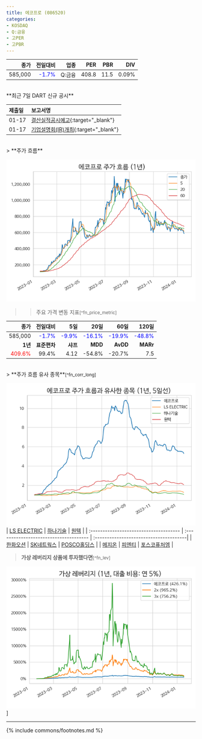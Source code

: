 ```yaml
---
title: 에코프로 (086520)
categories:
- KOSDAQ
- Q:금융
- 고PER
- 고PBR
---
```


| **종가** | **전일대비** | **업종** | **PER** | **PBR** | **DIV** |
| -------: | -----------: | -------: | ------: | ------: | ------: |
|585,000|<span style="color: blue">-1.7%</span>|Q:금융|408.8|11.5|0.09%|

<!-- more -->
<br>
**최근 7일 DART 신규 공시<a id="dart"></a>**

| **제출일** | **보고서명** |
| :--------- | :----------- |
| 01-17 | [결산실적공시예고](https://dart.fss.or.kr/dsaf001/main.do?rcpNo=20240117900410){:target="_blank"} |
| 01-17 | [기업설명회(IR)개최](https://dart.fss.or.kr/dsaf001/main.do?rcpNo=20240117900403){:target="_blank"} |

<br>
> **주가 흐름<a id="price"></a>**

![086520](/assets/images/stock/086520.png)

>> 주요 가격 변동 지표<small>[^fn_price_metric]</small>

|**종가**|**전일대비**|**5일**|**20일**|**60일**|**120일**|
|-------:|-----------:|------:|-------:|-------:|--------:|
| 585,000 | <span style="color: blue">-1.7%</span> | <span style="color: blue">-9.9%</span> | <span style="color: blue">-16.1%</span> | <span style="color: blue">-19.9%</span> | <span style="color: blue">-48.8%</span> |
|**1년**|**표준편차**|**샤프**|**MDD**|**AvDD**|**MARr**|
| <span style="color: red">409.6%</span> | 99.4% | 4.12 | -54.8% | -20.7% | 7.5 |

<br>
> **주가 흐름 유사 종목<a id="corr"></a>**<small>[^fn_corr_long]</small>

![086520](/assets/images/stock/086520_corr.png)
| [LS ELECTRIC](/010120/) | [하나기술](/299030/) | [원텍](/336570/) |
| :------------------------------------- | :------------------------------------- | :--------------------------------------|
| [한화오션](/042660/) | [SK네트웍스](/001740/) | [POSCO홀딩스](/005490/) |
| [메지온](/140410/) | [피엔티](/137400/) | [포스코퓨처엠](/003670/) |
<br>
> **가상 레버리지 상품에 투자했다면<a id="2x"></a>**<small>[^fn_lev]</small>

![086520](/assets/images/stock/086520_2x.png)]

---
{% include commons/footnotes.md %}